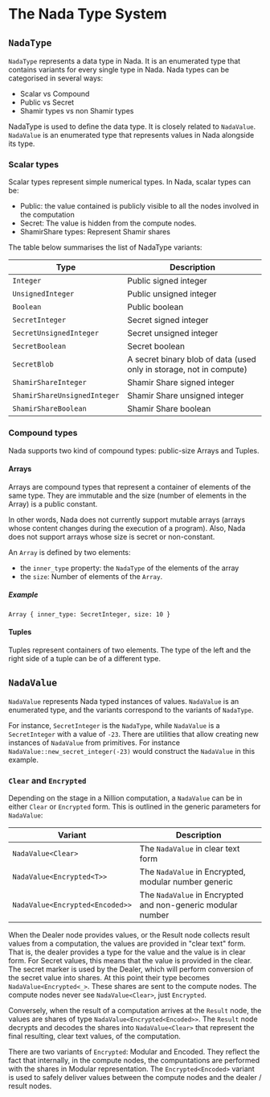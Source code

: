 # The Nada Type System

## `NadaType`

`NadaType` represents a data type in Nada. It is an enumerated type that contains variants for every single type
in Nada. Nada types can be categorised in several ways:

- Scalar vs Compound
- Public vs Secret
- Shamir types vs non Shamir types

NadaType is used to define the data type. It is closely related to `NadaValue`. `NadaValue` is an enumerated type that represents values in Nada alongside its type.

### Scalar types

Scalar types represent simple numerical types. In Nada, scalar types can be:

- Public: the value contained is publicly visible to all the nodes involved in the computation
- Secret: The value is hidden from the compute nodes.
- ShamirShare types: Represent Shamir shares

The table below summarises the list of NadaType variants:

| Type                         | Description                                                         |
| ---------------------------- | ------------------------------------------------------------------- |
| `Integer`                    | Public signed integer                                               |
| `UnsignedInteger`            | Public unsigned integer                                             |
| `Boolean`                    | Public boolean                                                      |
| `SecretInteger`              | Secret signed integer                                               |
| `SecretUnsignedInteger`      | Secret unsigned integer                                             |
| `SecretBoolean`              | Secret boolean                                                      |
| `SecretBlob`                 | A secret binary blob of data (used only in storage, not in compute) |
| `ShamirShareInteger`         | Shamir Share signed integer                                         |
| `ShamirShareUnsignedInteger` | Shamir Share unsigned integer                                       |
| `ShamirShareBoolean`         | Shamir Share boolean                                                |

### Compound types

Nada supports two kind of compound types: public-size Arrays and Tuples.

#### Arrays

Arrays are compound types that represent a container of elements of the same type. They are immutable and the size (number of elements in the Array) is a public constant.

In other words, Nada does not currently support mutable arrays (arrays whose content changes during the execution of a program). Also, Nada does not support arrays whose size is secret or non-constant.

An `Array` is defined by two elements:

- the `inner_type` property: the `NadaType` of the elements of the array
- the `size`: Number of elements of the `Array`.

##### Example

```
Array { inner_type: SecretInteger, size: 10 }
```

#### Tuples

Tuples represent containers of two elements. The type of the left and the right side of a tuple can be of a different type.

## `NadaValue`

`NadaValue` represents Nada typed instances of values. `NadaValue` is an enumerated type, and the variants correspond to the variants
of `NadaType`.

For instance, `SecretInteger` is the `NadaType`, while `NadaValue` is a `SecretInteger` with a value of `-23`. There are utilities
that allow creating new instances of `NadaValue` from primitives. For instance `NadaValue::new_secret_integer(-23)` would construct
the `NadaValue` in this example.

### `Clear` and `Encrypted`

Depending on the stage in a Nillion computation, a `NadaValue` can be in either `Clear` or `Encrypted` form. This is outlined in the generic parameters for `NadaValue`:

| Variant                         | Description                                                 |
| ------------------------------- | ----------------------------------------------------------- |
| `NadaValue<Clear>`              | The `NadaValue` in clear text form                          |
| `NadaValue<Encrypted<T>>`       | The `NadaValue` in Encrypted, modular number generic        |
| `NadaValue<Encrypted<Encoded>>` | The `NadaValue` in Encrypted and non-generic modular number |

When the Dealer node provides values, or the Result node collects result values from a computation, the values are provided in "clear text" form. That is, the dealer provides a type for the value and the value is in clear form. For Secret values, this means that the
value is provided in the clear. The secret marker is used by the Dealer, which will perform conversion of the secret value into shares. At this point their type becomes `NadaValue<Encrypted<_>`. These shares are sent to the compute nodes. The compute nodes never see `NadaValue<Clear>`, just `Encrypted`.

Conversely, when the result of a computation arrives at the `Result` node, the values are shares of type `NadaValue<Encrypted<Encoded>>`. The `Result` node decrypts and decodes the shares into `NadaValue<Clear>` that represent the final resulting, clear text values, of the computation.

There are two variants of `Encrypted`: Modular and Encoded. They reflect the fact that internally, in the compute nodes, the compuntations are performed with the shares in Modular representation. The `Encrypted<Encoded>` variant is used to safely deliver values between the compute nodes and the dealer / result nodes.
